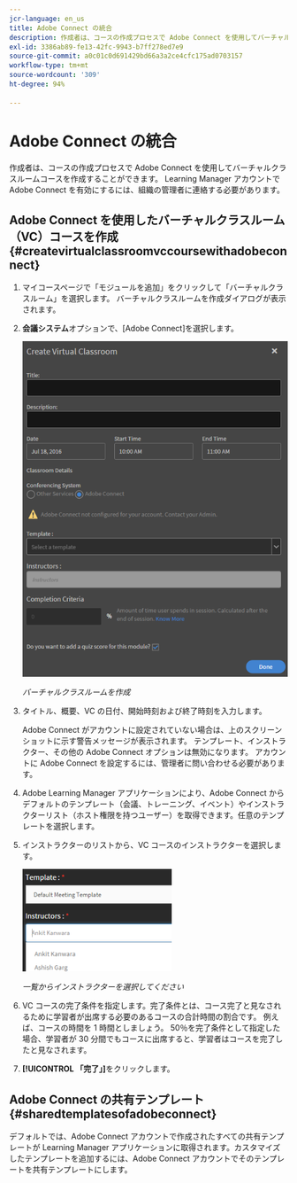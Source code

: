 ```yaml
---
jcr-language: en_us
title: Adobe Connect の統合
description: 作成者は、コースの作成プロセスで Adobe Connect を使用してバーチャルクラスルームコースを作成することができます。 Learning Manager アカウントで Adobe Connect を有効にするには、組織の管理者に連絡する必要があります。
exl-id: 3386ab89-fe13-42fc-9943-b7ff278ed7e9
source-git-commit: a0c01c0d691429bd66a3a2ce4cfc175ad0703157
workflow-type: tm+mt
source-wordcount: '309'
ht-degree: 94%

---
```


# Adobe Connect の統合

作成者は、コースの作成プロセスで Adobe Connect を使用してバーチャルクラスルームコースを作成することができます。 Learning Manager アカウントで Adobe Connect を有効にするには、組織の管理者に連絡する必要があります。

## Adobe Connect を使用したバーチャルクラスルーム（VC）コースを作成 {#createvirtualclassroomvccoursewithadobeconnect}

1. マイコースページで「モジュールを追加」をクリックして「バーチャルクラスルーム」を選択します。 バーチャルクラスルームを作成ダイアログが表示されます。
1. **会議システム**&#x200B;オプションで、[Adobe Connect]を選択します。

   ![](assets/create-vc-author.png)

   *バーチャルクラスルームを作成*

1. タイトル、概要、VC の日付、開始時刻および終了時刻を入力します。

   Adobe Connect がアカウントに設定されていない場合は、上のスクリーンショットに示す警告メッセージが表示されます。 テンプレート、インストラクター、その他の Adobe Connect オプションは無効になります。 アカウントに Adobe Connect を設定するには、管理者に問い合わせる必要があります。

1. Adobe Learning Manager アプリケーションにより、Adobe Connect からデフォルトのテンプレート（会議、トレーニング、イベント）やインストラクターリスト（ホスト権限を持つユーザー）を取得できます。任意のテンプレートを選択します。
1. インストラクターのリストから、VC コースのインストラクターを選択します。

   ![](assets/instructors-list-author.png)

   *一覧からインストラクターを選択してください*

1. VC コースの完了条件を指定します。完了条件とは、コース完了と見なされるために学習者が出席する必要のあるコースの合計時間の割合です。 例えば、コースの時間を 1 時間としましょう。 50％を完了条件として指定した場合、学習者が 30 分間でもコースに出席すると、学習者はコースを完了したと見なされます。
1. **[!UICONTROL 「完了」]**&#x200B;をクリックします。

## Adobe Connect の共有テンプレート {#sharedtemplatesofadobeconnect}

デフォルトでは、Adobe Connect アカウントで作成されたすべての共有テンプレートが Learning Manager アプリケーションに取得されます。カスタマイズしたテンプレートを追加するには、Adobe Connect アカウントでそのテンプレートを共有テンプレートにします。
